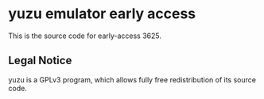 yuzu emulator early access
=============

This is the source code for early-access 3625.

## Legal Notice

yuzu is a GPLv3 program, which allows fully free redistribution of its source code.